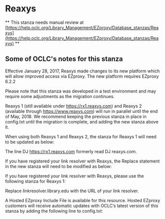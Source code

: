 # Reaxys
** This stanza needs manual review at [https://help.oclc.org/Library_Management/EZproxy/Database_stanzas/Reaxys](https://help.oclc.org/Library_Management/EZproxy/Database_stanzas/Reaxys) **

## Some of OCLC's notes for this stanza

Effective January 28, 2017, Reaxys made changes to its new platform which will allow improved access via EZproxy. The new platform requires EZproxy 6.2.2

Please note that this stanza was developed in a test environment and may require some adjustments as the migration continues.

Reaxys 1 (still available under https://rx1.reaxys.com) and Reaxys 2 (available through https://www.reaxys.com) will run in parallel until&nbsp;the end of May, 2018. We recommend keeping the previous stanza in place in config.txt until the migration is complete, and adding the new stanza above it.

When using both Reaxys 1 and Reaxys 2, the stanza for Reaxys 1 will need to be updated as below:

The line DJ https://rx1.reaxys.com formerly read DJ reaxys.com.

If you have registered your link resolver with Reaxys, the Replace statement in the new stanza will need to be modified as below:

If you have registered your link resolver with Reaxys, please use the following stanza for Reaxys 1:

Replace linkresolver.library.edu with the URL of your link resolver.

A Hosted EZproxy Include File is available for this resource. Hosted EZproxy customers will receive automatic updates with OCLC&rsquo;s latest version of this stanza by adding the following line to config.txt:
